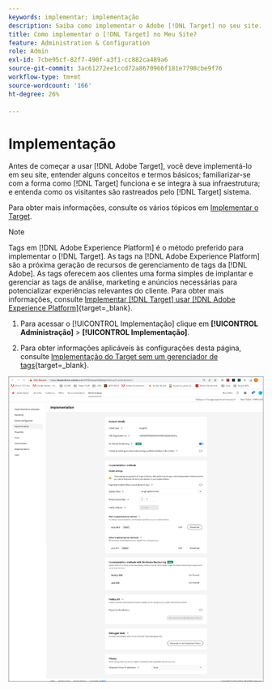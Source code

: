 ```yaml
---
keywords: implementar; implementação
description: Saiba como implementar o Adobe [!DNL Target] no seu site. Defina suas configurações globais, o método de implementação (AEP Web SDK ou at.js) e muito mais.
title: Como implementar o [!DNL Target] no Meu Site?
feature: Administration & Configuration
role: Admin
exl-id: 7cbe95cf-82f7-490f-a3f1-cc882ca489a6
source-git-commit: 3ac61272ee1ccd72a8670966f181e7798cbe9f76
workflow-type: tm+mt
source-wordcount: '166'
ht-degree: 26%

---
```


# Implementação

Antes de começar a usar [!DNL Adobe Target], você deve implementá-lo em seu site, entender alguns conceitos e termos básicos; familiarizar-se com a forma como [!DNL Target] funciona e se integra à sua infraestrutura; e entenda como os visitantes são rastreados pelo [!DNL Target] sistema.

Para obter mais informações, consulte os vários tópicos em [Implementar o Target](/help/main/c-implementing-target/implementing-target.md).

>[!NOTE]
>
>Tags em [!DNL Adobe Experience Platform] é o método preferido para implementar o [!DNL Target]. As tags na [!DNL Adobe Experience Platform] são a próxima geração de recursos de gerenciamento de tags da [!DNL Adobe]. As tags oferecem aos clientes uma forma simples de implantar e gerenciar as tags de análise, marketing e anúncios necessárias para potencializar experiências relevantes do cliente. Para obter mais informações, consulte [Implementar [!DNL Target] usar [!DNL Adobe Experience Platform]](https://developer.adobe.com/target/implement/client-side/atjs/how-to-deployatjs/implement-target-using-adobe-launch/){target=_blank}.

1. Para acessar o [!UICONTROL Implementação] clique em **[!UICONTROL Administração]** > **[!UICONTROL Implementação]**.

1. Para obter informações aplicáveis às configurações desta página, consulte [Implementação do Target sem um gerenciador de tags](https://developer.adobe.com/target/implement/client-side/atjs/how-to-deployatjs/implement-target-without-a-tag-manager/){target=_blank}.

![Página de implementação](/help/main/administrating-target/assets/implementation.png)
